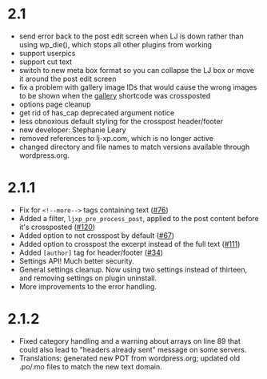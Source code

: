 # 2.1 #

  * send error back to the post edit screen when LJ is down rather than using wp\_die(), which stops all other plugins from working
  * support userpics
  * support cut text
  * switch to new meta box format so you can collapse the LJ box or move it around the post edit screen
  * fix a problem with gallery image IDs that would cause the wrong images to be shown when the [gallery](gallery.md) shortcode was crossposted
  * options page cleanup
  * get rid of has\_cap deprecated argument notice
  * less obnoxious default styling for the crosspost header/footer
  * new developer: Stephanie Leary
  * removed references to lj-xp.com, which is no longer active
  * changed directory and file names to match versions available through wordpress.org.

# 2.1.1 #

  * Fix for `<!--more-->` tags containing text (<a href='http://code.google.com/p/ljxp/issues/detail?id=76'>#76</a>)
  * Added a filter, `ljxp_pre_process_post`, applied to the post content before it's crossposted (<a href='http://code.google.com/p/ljxp/issues/detail?id=120'>#120</a>)
  * Added option to not crosspost by default (<a href='http://code.google.com/p/ljxp/issues/detail?id=67'>#67</a>)
  * Added option to crosspost the excerpt instead of the full text (<a href='http://code.google.com/p/ljxp/issues/detail?id=111'>#111</a>)
  * Added `[author]` tag for header/footer (<a href='http://code.google.com/p/ljxp/issues/detail?id=34'>#34</a>)
  * Settings API! Much better security.
  * General settings cleanup. Now using two settings instead of thirteen, and removing settings on plugin uninstall.
  * More improvements to the error handling.

# 2.1.2 #

  * Fixed category handling and a warning about arrays on line 89 that could also lead to "headers already sent" message on some servers.
  * Translations: generated new POT from wordpress.org; updated old .po/.mo files to match the new text domain.